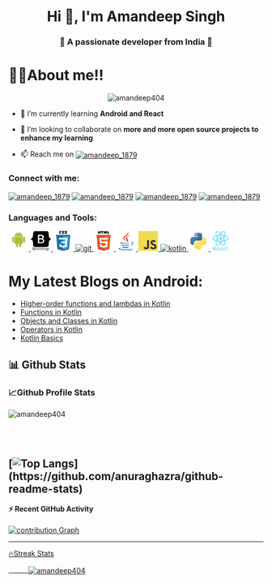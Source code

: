 <h1 align="center">Hi 👋, I'm Amandeep Singh</h1>
<h3 align="center">📌 A passionate developer from India 📌</h3>

<h1> 👨‍💻About me!!</h1>

<p align="center"> <img src="https://komarev.com/ghpvc/?username=amandeep404&label=Profile%20views&color=0e75b6&style=flat" alt="amandeep404" /> </p>

- 🌱 I’m currently learning **Android and React**

- 👯 I’m looking to collaborate on **more and more open source projects to enhance my learning**

- 📫 Reach me on  <a href="https://www.linkedin.com/in/amandeep-singh-452949246/" target="blank"><img align="center" src="https://user-images.githubusercontent.com/107784525/201739491-6ed5cd01-c203-4b35-b1bf-9770c3706d45.png" alt="amandeep_1879" height="40" width="40" /></a>

<h3 align="left">Connect with me:</h3>
<p align="left">
<a href="https://github.com/Amandeep404" target="blank"><img align="center" src="https://raw.githubusercontent.com/rahuldkjain/github-profile-readme-generator/master/src/images/icons/Social/github.svg" alt="amandeep_1879" height="30" width="40" /></a>
<a href="https://instagram.com/amandeepsingh_1879" target="blank"><img align="center" src="https://raw.githubusercontent.com/rahuldkjain/github-profile-readme-generator/master/src/images/icons/Social/instagram.svg" alt="amandeep_1879" height="30" width="40" /></a>
 <a href="https://www.linkedin.com/in/amandeep-singh-452949246/" target="blank"><img align="center" src="https://user-images.githubusercontent.com/107784525/201739491-6ed5cd01-c203-4b35-b1bf-9770c3706d45.png" alt="amandeep_1879" height="40" width="40" /></a>
 <a href="https://twitter.com/its_me_Amandeep" target="blank"><img align="center" src="https://raw.githubusercontent.com/rahuldkjain/github-profile-readme-generator/master/src/images/icons/Social/twitter.svg" alt="amandeep_1879" height="30" width="40" /></a>


</p>

<h3 align="left">Languages and Tools:</h3>
<p align="left"> <a href="https://developer.android.com" target="_blank" rel="noreferrer"> <img src="https://raw.githubusercontent.com/devicons/devicon/master/icons/android/android-original-wordmark.svg" alt="android" width="40" height="40"/> </a> <a href="https://getbootstrap.com" target="_blank" rel="noreferrer"> <img src="https://raw.githubusercontent.com/devicons/devicon/master/icons/bootstrap/bootstrap-plain-wordmark.svg" alt="bootstrap" width="40" height="40"/> </a> <a href="https://www.w3schools.com/css/" target="_blank" rel="noreferrer"> <img src="https://raw.githubusercontent.com/devicons/devicon/master/icons/css3/css3-original-wordmark.svg" alt="css3" width="40" height="40"/> </a> <a href="https://git-scm.com/" target="_blank" rel="noreferrer"> <img src="https://www.vectorlogo.zone/logos/git-scm/git-scm-icon.svg" alt="git" width="40" height="40"/> </a> <a href="https://www.w3.org/html/" target="_blank" rel="noreferrer"> <img src="https://raw.githubusercontent.com/devicons/devicon/master/icons/html5/html5-original-wordmark.svg" alt="html5" width="40" height="40"/> </a> <a href="https://www.java.com" target="_blank" rel="noreferrer"> <img src="https://raw.githubusercontent.com/devicons/devicon/master/icons/java/java-original.svg" alt="java" width="40" height="40"/> </a> <a href="https://developer.mozilla.org/en-US/docs/Web/JavaScript" target="_blank" rel="noreferrer"> <img src="https://raw.githubusercontent.com/devicons/devicon/master/icons/javascript/javascript-original.svg" alt="javascript" width="40" height="40"/> </a> <a href="https://kotlinlang.org" target="_blank" rel="noreferrer"> <img src="https://www.vectorlogo.zone/logos/kotlinlang/kotlinlang-icon.svg" alt="kotlin" width="40" height="40"/> </a> <a href="https://www.python.org" target="_blank" rel="noreferrer"> <img src="https://raw.githubusercontent.com/devicons/devicon/master/icons/python/python-original.svg" alt="python" width="40" height="40"/> </a> <a href="https://reactjs.org/" target="_blank" rel="noreferrer"> <img src="https://raw.githubusercontent.com/devicons/devicon/master/icons/react/react-original-wordmark.svg" alt="react" width="40" height="40"/> </a> </p>

# My Latest Blogs on Android:
<!-- BLOG-POST-LIST:START -->
- [Higher-order functions and lambdas in Kotlin](https://dev.to/amandeep404/higher-order-functions-and-lambdas-in-kotlin-2agm)
- [Functions in Kotlin](https://dev.to/amandeep404/functions-in-kotlin-4h6l)
- [Objects and Classes in Kotlin](https://dev.to/amandeep404/objects-and-classes-in-kotlin-2ojp)
- [Operators in Kotlin](https://dev.to/amandeep404/lesson-12-operators-in-kotlin-646)
- [Kotlin Basics](https://dev.to/amandeep404/lesson-11-kotlin-basics-3j9c)
<!-- BLOG-POST-LIST:END -->

## 📊 Github Stats

<h3 align="left">📈Github Profile Stats</h3>
<p><img align="center" src="https://github-readme-stats.vercel.app/api?username=amandeep404&show_icons=true&locale=en" alt="amandeep404" /></p><br/><br/>

[![Top Langs](https://github-readme-stats.vercel.app/api/top-langs/?username=Amandeep404&layout=compact&align="center")](https://github.com/anuraghazra/github-readme-stats)
 ----
 
   <summary><b>⚡ Recent GitHub Activity</b></summary>
  <br/>
 <a href="https://github.com">

<img align="center" src="https://activity-graph.herokuapp.com/graph?username=Amandeep404&theme=react-dark&line=FB8C01&border=5094F0&bg_color=000000&title=000000&hide_border=true&area=true" style="max-width: 100%;" alt="contribution Graph" />
 
 ----

🔥Streak Stats
<p>&nbsp;&nbsp;&nbsp;&nbsp;&nbsp;&nbsp;&nbsp;&nbsp;&nbsp;&nbsp;<img align="center" src="https://github-readme-streak-stats.herokuapp.com/?user=amandeep404&" alt="amandeep404" /></p>
